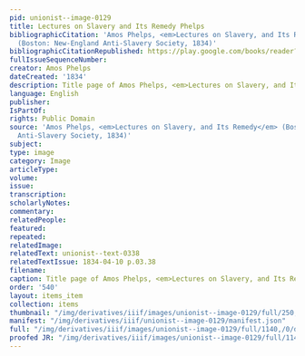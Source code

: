 ```yaml
---
pid: unionist--image-0129
title: Lectures on Slavery and Its Remedy Phelps
bibliographicCitation: 'Amos Phelps, <em>Lectures on Slavery, and Its Remedy</em>
  (Boston: New-England Anti-Slavery Society, 1834)'
bibliographicCitationRepublished: https://play.google.com/books/reader?id=gwMxK1sHL90C&pg=GBS.PP22&hl=en
fullIssueSequenceNumber: 
creator: Amos Phelps
dateCreated: '1834'
description: Title page of Amos Phelps, <em>Lectures on Slavery, and Its Remedy</em>
language: English
publisher: 
IsPartOf: 
rights: Public Domain
source: 'Amos Phelps, <em>Lectures on Slavery, and Its Remedy</em> (Boston: New-England
  Anti-Slavery Society, 1834)'
subject: 
type: image
category: Image
articleType: 
volume: 
issue: 
transcription: 
scholarlyNotes: 
commentary: 
relatedPeople: 
featured: 
repeated: 
relatedImage: 
relatedText: unionist--text-0338
relatedTextIssue: 1834-04-10 p.03.38
filename: 
caption: Title page of Amos Phelps, <em>Lectures on Slavery, and Its Remedy</em>
order: '540'
layout: items_item
collection: items
thumbnail: "/img/derivatives/iiif/images/unionist--image-0129/full/250,/0/default.jpg"
manifest: "/img/derivatives/iiif/unionist--image-0129/manifest.json"
full: "/img/derivatives/iiif/images/unionist--image-0129/full/1140,/0/default.jpg"
proofed JR: "/img/derivatives/iiif/images/unionist--image-0129/full/1140,/0/default.jpg"
---
```

